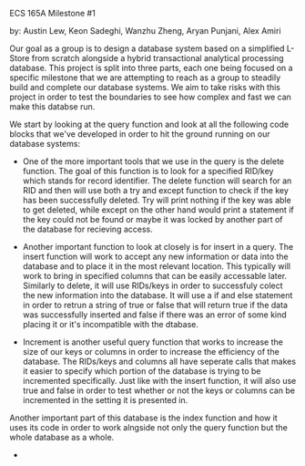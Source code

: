 ECS 165A Milestone #1

by: Austin Lew, Keon Sadeghi, Wanzhu Zheng, Aryan Punjani, Alex Amiri

Our goal as a group is to design a database system based on a simplified L-Store from scratch alongside a hybrid transactional analytical processing database. This project is split into three parts, each one being focused on a specific milestone that we are attempting to reach as a group to steadily build and complete our database systems. We aim to take risks with this project in order to test the boundaries to see how complex and fast we can make this databse run.

We start by looking at the query function and look at all the following code blocks that we've developed in order to hit the ground running on our database systems:

- One of the more important tools that we use in the query is the delete function. The goal of this function is to look for a specified RID/key which stands for record identifier. The delete function will search for an RID and then will use both a try and except function to check if the key has been successfully deleted. Try will print nothing if the key was able to get deleted, while except on the other hand would print a statement if the key could not be found or maybe it was locked by another part of the database for recieving access.

- Another important function to look at closely is for insert in a query. The insert function will work to accept any new information or data into the database and to place it in the most relevant location. This typically will work to bring in specified columns that can be easily accessable later. Similarly to delete, it will use RIDs/keys in order to successfuly colect the new information into the database. It will use a if and else statement in order to retrun a string of true or false that will return true if the data was successfully inserted and false if there was an error of some kind placing it or it's incompatible with the dtabase.

- Increment is another useful query function that works to increase the size of our keys or columns in order to increase the efficiency of the database. The RIDs/keys and columns all have seperate calls that makes it easier to specify which portion of the database is trying to be incremented specifically. Just like with the insert function, it will also use true and false in order to test whether or not the keys or columns can be incremented in the setting it is presented in.


Another important part of this database is the index function and how it uses its code in order to work alngside not only the query function but the whole database as a whole.

- 
